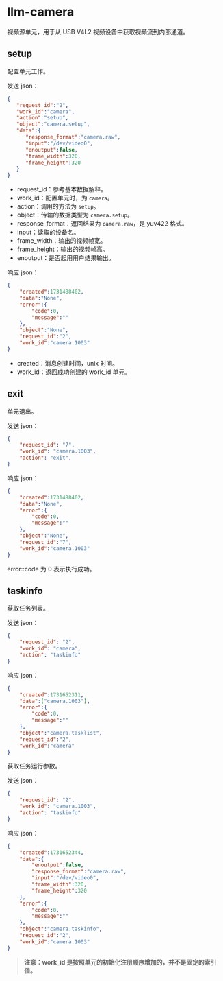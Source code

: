 # llm-camera
视频源单元，用于从 USB V4L2 视频设备中获取视频流到内部通道。

## setup
配置单元工作。

发送 json：
```json
{
   "request_id":"2",
   "work_id":"camera",
   "action":"setup",
   "object":"camera.setup",
   "data":{
      "response_format":"camera.raw",
      "input":"/dev/video0",
      "enoutput":false,
      "frame_width":320,
      "frame_height":320
   }
}
```
- request_id：参考基本数据解释。
- work_id：配置单元时，为 `camera`。
- action：调用的方法为 `setup`。
- object：传输的数据类型为 `camera.setup`。
- response_format：返回结果为 `camera.raw`，是 yuv422 格式。
- input：读取的设备名。
- frame_width：输出的视频帧宽。
- frame_height：输出的视频帧高。
- enoutput：是否起用用户结果输出。

响应 json：

```json
{
    "created":1731488402,
    "data":"None",
    "error":{
        "code":0,
        "message":""
    },
    "object":"None",
    "request_id":"2",
    "work_id":"camera.1003"
}
```
- created：消息创建时间，unix 时间。
- work_id：返回成功创建的 work_id 单元。


## exit

单元退出。

发送 json：

```json
{
    "request_id": "7",
    "work_id": "camera.1003",
    "action": "exit",
}
```

响应 json：

```json
{
    "created":1731488402,
    "data":"None",
    "error":{
        "code":0,
        "message":""
    },
    "object":"None",
    "request_id":"7",
    "work_id":"camera.1003"
}
```

error::code 为 0 表示执行成功。

## taskinfo

获取任务列表。

发送 json：
```json
{
	"request_id": "2",
	"work_id": "camera",
	"action": "taskinfo"
}
```

响应 json：

```json
{
    "created":1731652311,
    "data":["camera.1003"],
    "error":{
        "code":0,
        "message":""
    },
    "object":"camera.tasklist",
    "request_id":"2",
    "work_id":"camera"
}
```

获取任务运行参数。

发送 json：
```json
{
	"request_id": "2",
	"work_id": "camera.1003",
	"action": "taskinfo"
}
```

响应 json：

```json
{
    "created":1731652344,
    "data":{
        "enoutput":false,
        "response_format":"camera.raw",
        "input":"/dev/video0",
        "frame_width":320,
        "frame_height":320
    },
    "error":{
        "code":0,
        "message":""
    },
    "object":"camera.taskinfo",
    "request_id":"2",
    "work_id":"camera.1003"
}
```


> **注意：work_id 是按照单元的初始化注册顺序增加的，并不是固定的索引值。**  